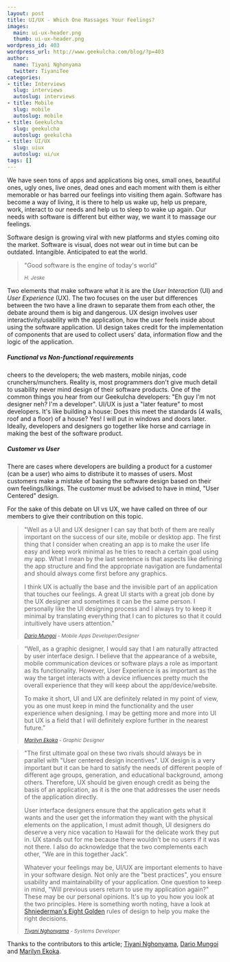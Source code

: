 ```yaml
---
layout: post
title: UI/UX - Which One Massages Your Feelings?
images:
  main: ui-ux-header.png
  thumb: ui-ux-header.png
wordpress_id: 403
wordpress_url: http://www.geekulcha.com/blog/?p=403
author:
  name: Tiyani Nghonyama
  twitter: TiyaniTee
categories:
- title: Interviews
  slug: interviews
  autoslug: interviews
- title: Mobile
  slug: mobile
  autoslug: mobile
- title: Geekulcha
  slug: geekulcha
  autoslug: geekulcha
- title: UI/UX
  slug: uiux
  autoslug: ui/ux
tags: []
---
```



We have seen tons of apps and applications big ones, small ones, beautiful ones, ugly ones, live ones, dead ones and each moment with them is either memorable or has barred our feelings into visiting them again. Software has become a way of living, it is there to help us wake up, help us prepare, work, interact to our needs and help us to sleep to wake up again. Our needs with software is different but either way, we want it to massage our feelings.

Software design is growing viral with new platforms and styles coming oito the market. Software is visual, does not wear out in time but can be outdated. Intangible. Anticipated to eat the world.

<blockquote>
  <p>"Good software is the engine of today's world"</p>
  <small><em>H. Jeske</em></small>
</blockquote>


Two elements that make software what it is are the *User Interaction* (UI) and *User Experience* (UX). The two focuses on the user but differences between the two have a line drawn to separate them from each other, the debate around them is big and dangerous. UX design involves user interactivity/usability with the application, how the user feels inside about using the software application. UI design takes credit for the implementation of components that are used to collect users' data, information flow and the logic of the application.

##### Functional vs Non-functional requirements
cheers to the developers; the web masters, mobile ninjas, code crunchers/munchers. Reality is, most programmers don't give much detail to usability never mind design of their software products. One of the common things you hear from our Geekulcha developers: "Eh guy I'm not designer neh? I'm a developer". UI/UX is just a "later feature" to most developers. It's like building a house: Does this meet the standards (4 walls, roof and a floor) of a house? Yes! I will put in windows and doors later. Ideally, developers and designers go together like horse and carriage in making the best of the software product.

##### Customer vs User
There are cases where developers are building a product for a customer (can be a user) who aims to distribute it to masses of users. Most customers make a mistake of basing the software design based on their own feelings/likings. The customer must be advised to have in mind, "User Centered" design.


For the sake of this debate on UI vs UX, we have called on three of our members to give their contribution on this topic.

<blockquote>
  <p>"Well as a UI and UX designer I can say that both of them are really important on the success of our site, mobile or desktop app. The first thing that I consider when creating an app is to make the user life easy and keep work minimal as he tries to reach a certain goal using my app. What I mean by the last sentence is that aspects like defining the app structure and find the appropriate navigation are fundamental and should always come first before any graphics.</p>
  <p>I think UX is actually the base and the invisible part of an application that touches our feelings. A great UI starts with a great job done by the UX designer and sometimes it can be the same person. I personally like the UI designing process and I always try to keep it minimal by translating everything that I can to pictures so that it could intuitively have users attention."</p>
  <small><em><a href="https://twitter.com/DarioMungoi">Dario Mungoi</a> - Mobile Apps Developer/Designer</em></small>
</blockquote>

<blockquote class="hero text-right">
  <p>“Well, as a graphic designer, I would say that I am naturally attracted by user interface design. I believe that the appearance of a website, mobile communication devices or software plays a role as important as its functionality. However, User Experience is as important as the way the target interacts with a device influences pretty much the overall experience that they will keep about the app/device/website.</p>
  <p>To make it short, UI and UX are definitely related in my point of view, you as one must keep in mind the functionality and the user experience when designing. I may be getting more and more into UI but UX is a field that I will definitely explore further in the nearest future.”</p>
  <small><em><a href="https://www.behance.net/Merry_Lyne">Marilyn Ekoka</a> - Graphic Designer</em></small>
</blockquote>

<blockquote>
  <p>"The first ultimate goal on these two rivals should always be in parallel with "User centered design incentives". UX design is a very important but it can be hard to satisfy the needs of different people of different age groups, generation, and educational background, among others. Therefore, UX should be given enough credit as being the basis of an application, as it is the one that addresses the user needs of the application directly.</p>
  <p>User interface designers ensure that the application gets what it wants and the user get the information they want with the physical elements on the application, I must admit though, UI designers do deserve a very nice vacation to Hawaii for the delicate work they put in. UX stands out for me because there wouldn’t be no users if it was not there. I also do acknowledge that the two complements each other, “We are in this together Jack”.</p>
  <p>Whatever your feelings may be, UI/UX are important elements to have in your software design. Not only are the "best practices", you ensure usability and maintainability of your application. One question to keep in mind, "Will previous users return to use my application again?" These may be our personal opinions. It's up to you how you look at the two principles. Here is something worth noting, have a look at <a href="http://faculty.washington.edu/jtenenbg/courses/360/f04/sessions/schneidermanGoldenRules.html">Shniederman's Eight Golden</a> rules of design to help you make the right decisions.</p>
  <small><em><a href="https://twitter.com/TiyaniTee">Tiyani Nghonyama</a> - Systems Developer</em></small>
</blockquote>


 Thanks to the contributors to this article; [Tiyani Nghonyama][1], [Dario Mungoi][2] and [Marilyn Ekoka][3].

[1]:https://twitter.com/TiyaniTee
[2]:https://twitter.com/DarioMungoi
[3]:https://www.behance.net/Merry_Lyne
